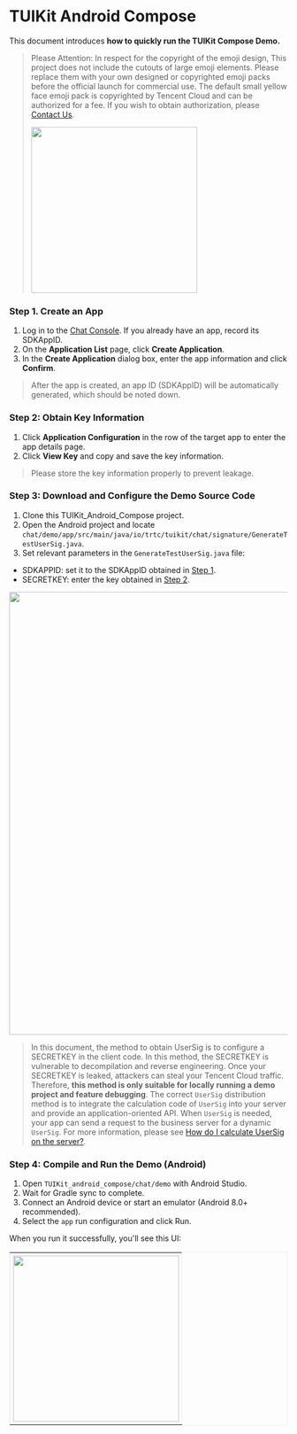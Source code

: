 # TUIKit Android Compose

This document introduces **how to quickly run the TUIKit Compose Demo.**

> Please Attention: 
> In respect for the copyright of the emoji design, This project does not include the cutouts of large emoji elements. Please replace them with your own designed or copyrighted emoji packs before the official launch for commercial use. The default small yellow face emoji pack is copyrighted by Tencent Cloud and can be authorized for a fee. If you wish to obtain authorization, please [Contact Us](https://trtc.io/contact).
> 
> <img src="https://qcloudimg.tencent-cloud.cn/image/document/6438e8feb7bba909511e0d798dfaf91d.png" width="300px" />
> 


### Step 1. Create an App
1. Log in to the [Chat Console](https://console.trtc.io/). If you already have an app, record its SDKAppID.
2. On the **Application List** page, click **Create Application**.
3. In the **Create Application** dialog box, enter the app information and click **Confirm**.
> After the app is created, an app ID (SDKAppID) will be automatically generated, which should be noted down.

### Step 2: Obtain Key Information

1. Click **Application Configuration** in the row of the target app to enter the app details page.
2. Click **View Key** and copy and save the key information.
> Please store the key information properly to prevent leakage.

### Step 3: Download and Configure the Demo Source Code

1. Clone this TUIKit_Android_Compose project.
2. Open the Android project and locate `chat/demo/app/src/main/java/io/trtc/tuikit/chat/signature/GenerateTestUserSig.java`.
3. Set relevant parameters in the `GenerateTestUserSig.java` file:

- SDKAPPID: set it to the SDKAppID obtained in [Step 1](#step1).
- SECRETKEY: enter the key obtained in [Step 2](#step2).

<img src="https://sdk-im-1252463788.cos.ap-hongkong.myqcloud.com/tools/resource/chat/SDKAppID_SecretKey_Android.png" width="800"/>


> In this document, the method to obtain UserSig is to configure a SECRETKEY in the client code. In this method, the SECRETKEY is vulnerable to decompilation and reverse engineering. Once your SECRETKEY is leaked, attackers can steal your Tencent Cloud traffic. Therefore, **this method is only suitable for locally running a demo project and feature debugging**.
> The correct `UserSig` distribution method is to integrate the calculation code of `UserSig` into your server and provide an application-oriented API. When `UserSig` is needed, your app can send a request to the business server for a dynamic `UserSig`. For more information, please see [How do I calculate UserSig on the server?](https://trtc.io/document/34385?product=chat&menulabel=serverapis).

### Step 4: Compile and Run the Demo (Android)
1. Open `TUIKit_android_compose/chat/demo` with Android Studio.
2. Wait for Gradle sync to complete.
3. Connect an Android device or start an emulator (Android 8.0+ recommended).
4. Select the `app` run configuration and click Run.

When you run it successfully, you'll see this UI:

<table border="1" bordercolor="#eeeeee" style="border-collapse: collapse;">
  <tr>
    <td align="center" style="padding: 5px;">
      <img src="https://sdk-im-1252463788.cos.accelerate.myqcloud.com/tools/resource/chat/TUIKit_Android_Compose.png" width="300"/>
    </td>
  </tr>
</table>